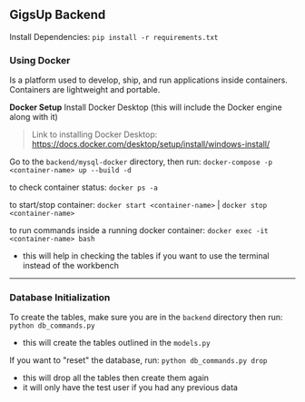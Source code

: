 ## GigsUp Backend 

Install Dependencies: `pip install -r requirements.txt`

### Using Docker
Is a platform used to develop, ship, and run applications inside containers. Containers are lightweight and portable.

**Docker Setup**
Install Docker Desktop (this will include the Docker engine along with it)
> Link to installing Docker Desktop: https://docs.docker.com/desktop/setup/install/windows-install/

Go to the `backend/mysql-docker` directory, then run: `docker-compose -p <container-name> up --build -d`

to check container status: `docker ps -a`

to start/stop container: `docker start <container-name>` | `docker stop <container-name>`

to run commands inside a running docker container: `docker exec -it <container-name> bash`
* this will help in checking the tables if you want to use the terminal instead of the workbench

---

### Database Initialization
To create the tables, make sure you are in the `backend` directory then run: `python db_commands.py`
* this will create the tables outlined in the `models.py`

If you want to "reset" the database, run: `python db_commands.py drop`
* this will drop all the tables then create them again
* it will only have the test user if you had any previous data
